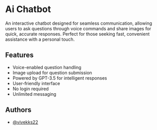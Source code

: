 
# Ai Chatbot

An interactive chatbot designed for seamless communication, allowing users to ask questions through voice commands and share images for quick, accurate responses. Perfect for those seeking fast, convenient assistance with a personal touch.



## Features

- Voice-enabled question handling
- Image upload for question submission
- Powered by GPT-3.5 for intelligent responses
- User-friendly interface
- No login required
- Unlimited messaging


## Authors

- [@vivekks22](https://github.com/vivekks22)

